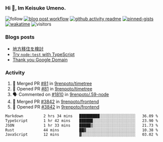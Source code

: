 ### Hi 👋, Im Keisuke Umeno.

<!--
**9renpoto/9renpoto** is a ✨ _special_ ✨ repository because its `README.md` (this file) appears on your GitHub profile.

Here are some ideas to get you started:

- 🔭 I’m currently working on ...
- 🌱 I’m currently learning ...
- 👯 I’m looking to collaborate on ...
- 🤔 I’m looking for help with ...
- 💬 Ask me about ...
- 📫 How to reach me: ...
- 😄 Pronouns: ...
- ⚡ Fun fact: ...
-->

![follow](https://img.shields.io/github/followers/9renpoto?label=Follow&style=social)
[![blog post workflow](https://github.com/9renpoto/9renpoto/actions/workflows/blog.yml/badge.svg)](https://github.com/9renpoto/9renpoto/actions/workflows/blog.yml)
[![github activity readme](https://github.com/9renpoto/9renpoto/actions/workflows/activity.yml/badge.svg)](https://github.com/9renpoto/9renpoto/actions/workflows/activity.yml)
[![pinned-gists](https://github.com/9renpoto/9renpoto/actions/workflows/pin-gist.yml/badge.svg)](https://github.com/9renpoto/9renpoto/actions/workflows/pin-gist.yml)
[![wakatime](https://github.com/9renpoto/9renpoto/actions/workflows/waka-readme-status.yml/badge.svg)](https://github.com/9renpoto/9renpoto/actions/workflows/waka-readme-status.yml)
![visitors](https://komarev.com/ghpvc/?username=9renpoto&label=Profile%20views&color=0e75b6&style=flat)

### Blogs posts

<!-- BLOG-POST-LIST:START -->
- [地方移住を検討](https://9renpoto.win/entry/2023/09/09/migration-plan)
- [Try `node:test` with TypeScript](https://9renpoto.win/entry/2023/07/23/node-test-runner)
- [Thank you Google Domain](https://9renpoto.win/entry/2023/07/08/new-domain)
<!-- BLOG-POST-LIST:END -->

### Activity

<!--START_SECTION:activity-->
1. 🎉 Merged PR [#81](https://github.com/9renpoto/timetree/pull/81) in [9renpoto/timetree](https://github.com/9renpoto/timetree)
2. 💪 Opened PR [#81](https://github.com/9renpoto/timetree/pull/81) in [9renpoto/timetree](https://github.com/9renpoto/timetree)
3. 🗣 Commented on [#1810](https://github.com/9renpoto/.59-node/pull/1810#issuecomment-1752179357) in [9renpoto/.59-node](https://github.com/9renpoto/.59-node)
4. 🎉 Merged PR [#3842](https://github.com/9renpoto/frontend/pull/3842) in [9renpoto/frontend](https://github.com/9renpoto/frontend)
5. 💪 Opened PR [#3842](https://github.com/9renpoto/frontend/pull/3842) in [9renpoto/frontend](https://github.com/9renpoto/frontend)
<!--END_SECTION:activity-->

<!--START_SECTION:waka-->

```txt
Markdown         2 hrs 34 mins   █████████░░░░░░░░░░░░░░░░   36.09 %
TypeScript       1 hr 42 mins    ██████░░░░░░░░░░░░░░░░░░░   23.90 %
JSON             1 hr 33 mins    █████▒░░░░░░░░░░░░░░░░░░░   21.73 %
Rust             44 mins         ██▓░░░░░░░░░░░░░░░░░░░░░░   10.38 %
JavaScript       12 mins         ▓░░░░░░░░░░░░░░░░░░░░░░░░   03.02 %
```

<!--END_SECTION:waka-->
